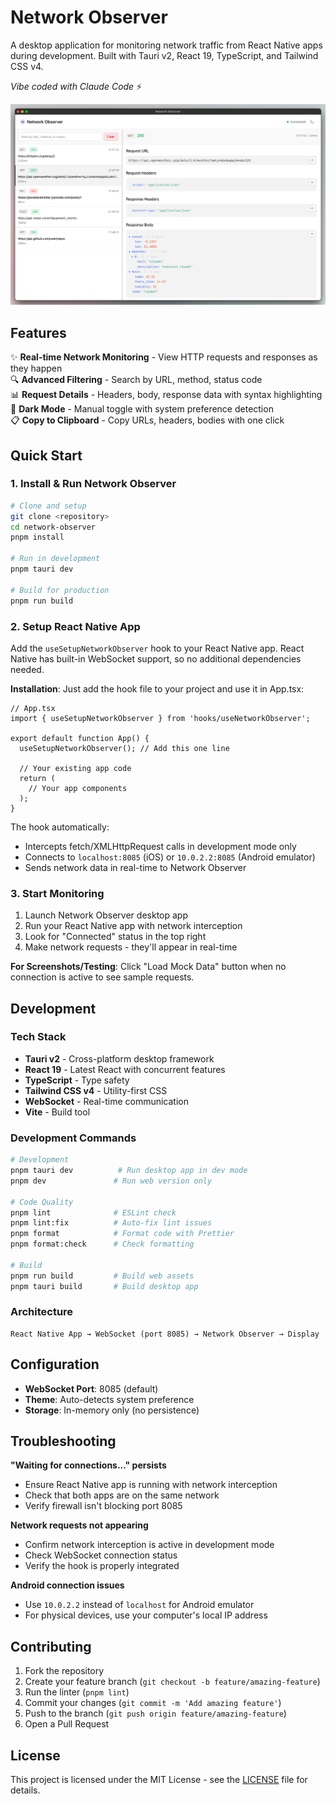 # Network Observer

A desktop application for monitoring network traffic from React Native apps during development. Built with Tauri v2, React 19, TypeScript, and Tailwind CSS v4.

*Vibe coded with Claude Code* ⚡

![Network Observer](src/assets/screenshot.png)

## Features

✨ **Real-time Network Monitoring** - View HTTP requests and responses as they happen  
🔍 **Advanced Filtering** - Search by URL, method, status code  
📊 **Request Details** - Headers, body, response data with syntax highlighting  
🌙 **Dark Mode** - Manual toggle with system preference detection  
📋 **Copy to Clipboard** - Copy URLs, headers, bodies with one click  

## Quick Start

### 1. Install & Run Network Observer

```bash
# Clone and setup
git clone <repository>
cd network-observer
pnpm install

# Run in development
pnpm tauri dev

# Build for production
pnpm run build
```

### 2. Setup React Native App

Add the `useSetupNetworkObserver` hook to your React Native app. React Native has built-in WebSocket support, so no additional dependencies needed.

**Installation**: Just add the hook file to your project and use it in App.tsx:

```tsx
// App.tsx
import { useSetupNetworkObserver } from 'hooks/useNetworkObserver';

export default function App() {
  useSetupNetworkObserver(); // Add this one line
  
  // Your existing app code
  return (
    // Your app components
  );
}
```

The hook automatically:
- Intercepts fetch/XMLHttpRequest calls in development mode only
- Connects to `localhost:8085` (iOS) or `10.0.2.2:8085` (Android emulator) 
- Sends network data in real-time to Network Observer

### 3. Start Monitoring

1. Launch Network Observer desktop app
2. Run your React Native app with network interception
3. Look for "Connected" status in the top right
4. Make network requests - they'll appear in real-time

**For Screenshots/Testing**: Click "Load Mock Data" button when no connection is active to see sample requests.

## Development

### Tech Stack
- **Tauri v2** - Cross-platform desktop framework
- **React 19** - Latest React with concurrent features
- **TypeScript** - Type safety
- **Tailwind CSS v4** - Utility-first CSS
- **WebSocket** - Real-time communication
- **Vite** - Build tool

### Development Commands
```bash
# Development
pnpm tauri dev          # Run desktop app in dev mode
pnpm dev               # Run web version only

# Code Quality
pnpm lint              # ESLint check
pnpm lint:fix          # Auto-fix lint issues
pnpm format            # Format code with Prettier
pnpm format:check      # Check formatting

# Build
pnpm run build         # Build web assets
pnpm tauri build       # Build desktop app
```

### Architecture

```
React Native App → WebSocket (port 8085) → Network Observer → Display
```

## Configuration

- **WebSocket Port**: 8085 (default)
- **Theme**: Auto-detects system preference
- **Storage**: In-memory only (no persistence)

## Troubleshooting

**"Waiting for connections..." persists**
- Ensure React Native app is running with network interception
- Check that both apps are on the same network
- Verify firewall isn't blocking port 8085

**Network requests not appearing**
- Confirm network interception is active in development mode
- Check WebSocket connection status
- Verify the hook is properly integrated

**Android connection issues**
- Use `10.0.2.2` instead of `localhost` for Android emulator
- For physical devices, use your computer's local IP address

## Contributing

1. Fork the repository
2. Create your feature branch (`git checkout -b feature/amazing-feature`)
3. Run the linter (`pnpm lint`)
4. Commit your changes (`git commit -m 'Add amazing feature'`)
5. Push to the branch (`git push origin feature/amazing-feature`)
6. Open a Pull Request

## License

This project is licensed under the MIT License - see the [LICENSE](LICENSE) file for details.